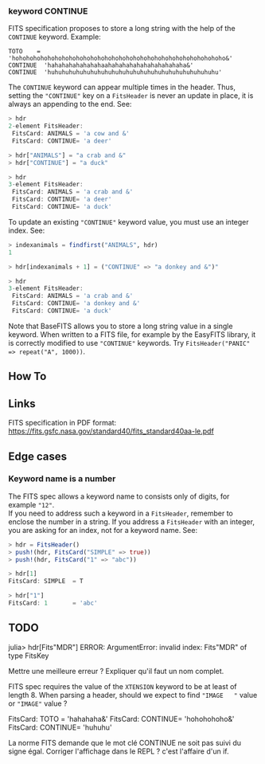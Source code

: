 ### keyword CONTINUE

FITS specification proposes to store a long string with the help of the `CONTINUE` keyword. Example:

```
TOTO    = 'hohohohohohohohohohohohohohohohohohohohohohohohohohohohohoho&'
CONTINUE  'hahahahahahahahaahahahahahahahahahahaha&'
CONTINUE  'huhuhuhuhuhuhuhuhuhuhuhuhuhuhuhuhuhuhuhuhuhuhuhu'
```

The `CONTINUE` keyword can appear multiple times in the header. Thus, setting the `"CONTINUE"` key
on a `FitsHeader` is never an update in place, it is always an appending to the end. See:

```julia
> hdr
2-element FitsHeader:
 FitsCard: ANIMALS = 'a cow and &'
 FitsCard: CONTINUE= 'a deer'

> hdr["ANIMALS"] = "a crab and &"
> hdr["CONTINUE"] = "a duck"

> hdr
3-element FitsHeader:
 FitsCard: ANIMALS = 'a crab and &'
 FitsCard: CONTINUE= 'a deer'
 FitsCard: CONTINUE= 'a duck'
```

To update an existing `"CONTINUE"` keyword value, you must use an integer index. See:

```julia
> indexanimals = findfirst("ANIMALS", hdr)
1

> hdr[indexanimals + 1] = ("CONTINUE" => "a donkey and &")"

> hdr
3-element FitsHeader:
 FitsCard: ANIMALS = 'a crab and &'
 FitsCard: CONTINUE= 'a donkey and &'
 FitsCard: CONTINUE= 'a duck'
```

Note that BaseFITS allows you to store a long string value in a single keyword. When
written to a FITS file, for example by the EasyFITS library, it is correctly modified
to use `"CONTINUE"` keywords. Try `FitsHeader("PANIC" => repeat("A", 1000))`.

## How To

## Links

FITS specification in PDF format: https://fits.gsfc.nasa.gov/standard40/fits_standard40aa-le.pdf

## Edge cases

### Keyword name is a number

The FITS spec allows a keyword name to consists only of digits, for example `"12"`.\
If you need to address such a keyword in a `FitsHeader`, remember to enclose the number
in a string. If you address a `FitsHeader` with an integer, you are asking for an index, not for
a keyword name. See:

```julia
> hdr = FitsHeader()
> push!(hdr, FitsCard("SIMPLE" => true))
> push!(hdr, FitsCard("1" => "abc"))

> hdr[1]
FitsCard: SIMPLE  = T

> hdr["1"]
FitsCard: 1       = 'abc'
```


## TODO

julia> hdr[Fits"MDR"]
ERROR: ArgumentError: invalid index: Fits"MDR" of type FitsKey

Mettre une meilleure erreur ? Expliquer qu'il faut un nom complet.


FITS spec requires the value of the `XTENSION` keyword to be at least of length 8. When parsing 
a header, should we expect to find `"IMAGE   "` value or `"IMAGE"` value ?



FitsCard: TOTO    = 'hahahaha&'
FitsCard: CONTINUE= 'hohohohoho&'
FitsCard: CONTINUE= 'huhuhu'

La norme FITS demande que le mot clé CONTINUE ne soit pas suivi du signe égal.
Corriger l'affichage dans le REPL ? c'est l'affaire d'un if.


